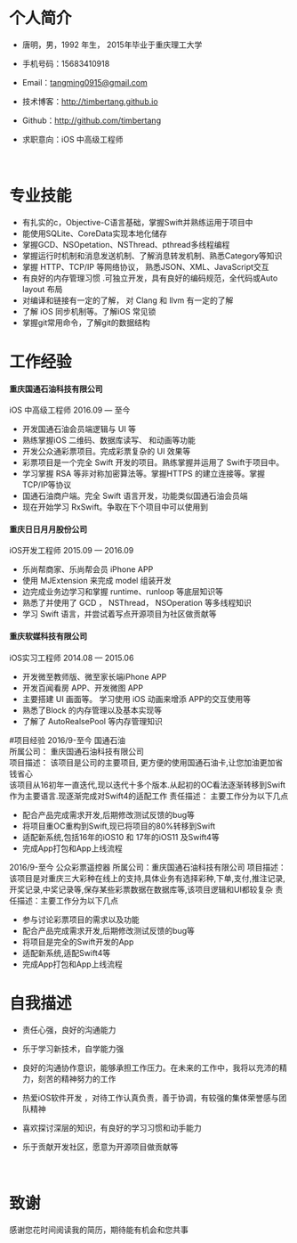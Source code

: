# 个人简介

- 唐明，男，1992 年生， 2015年毕业于重庆理工大学 

- 手机号码：15683410918

- Email：tangming0915@gmail.com  

- 技术博客：http://timbertang.github.io

- Github：http://github.com/timbertang

- 求职意向：iOS 中高级工程师

  ​

# 专业技能

- 有扎实的c，Objective-C语言基础，掌握Swift并熟练运用于项目中
- 能使用SQLite、CoreData实现本地化储存
- 掌握GCD、NSOpetation、NSThread、pthread多线程编程
- 掌握运行时机制和消息发送机制、了解消息转发机制、熟悉Category等知识  
- 掌握 HTTP、TCP/IP 等网络协议， 熟悉JSON、XML、JavaScript交互
- 有良好的内存管理习惯 .可独立开发，具有良好的编码规范，全代码或Auto layout 布局
- 对编译和链接有一定的了解， 对 Clang 和 llvm 有一定的了解
- 了解 iOS 同步机制等。了解iOS 常见锁
- 掌握git常用命令，了解git的数据结构



# 工作经验

#### 重庆国通石油科技有限公司
iOS 中高级工程师
2016.09 — 至今  

- 开发国通石油会员端逻辑与 UI 等
- 熟练掌握iOS 二维码、数据库读写、 和动画等功能  
- 开发公众通彩票项目。完成彩票复杂的 UI 效果等
- 彩票项目是一个完全 Swift 开发的项目。熟练掌握并运用了 Swift于项目中。  
- 学习掌握 RSA 等非对称加密算法等。掌握HTTPS 的建立连接等。掌握TCP/IP等协议
- 国通石油商户端。完全 Swift 语言开发，功能类似国通石油会员端  
- 现在开始学习 RxSwift。争取在下个项目中可以使用到

#### 重庆日日月月股份公司
iOS开发工程师
2015.09 — 2016.09 

- 乐尚帮商家、乐尚帮会员 iPhone APP
- 使用 MJExtension 来完成 model 组装开发
- 边完成业务边学习和掌握 runtime、runloop 等底层知识等   
- 熟悉了并使用了 GCD ， NSThread， NSOperation 等多线程知识  
- 学习 Swift 语言，并尝试着写点开源项目为社区做贡献等


#### 重庆软媒科技有限公司
iOS实习工程师
2014.08 — 2015.06  

- 开发微至教师版、微至家长端iPhone APP  
- 开发百闻看房 APP、开发微图 APP  
- 主要搭建 UI 画面等。 学习使用 iOS 动画来增添 APP的交互使用等 
- 熟悉了Block 的内存管理以及基本实现等
- 了解了 AutoRealsePool 等内存管理知识   



#项目经验
2016/9-至今	国通石油  
所属公司：	重庆国通石油科技有限公司  
项目描述：	该项目是公司的主要项目, 更方便的使用国通石油卡,让您加油更加省钱省心  
该项目从16初年一直迭代,现以迭代十多个版本.从起初的OC看法逐渐转移到Swift作为主要语言.现逐渐完成对Swift4的适配工作
责任描述：	主要工作分为以下几点  
- 配合产品完成需求开发,后期修改测试反馈的bug等
- 将项目重OC重构到Swift,现已将项目的80%转移到Swift
- 适配新系统,包括16年的iOS10 和 17年的iOS11 及Swift4等
- 完成App打包和App上线流程    

2016/9-至今  公众彩票遥控器
所属公司：重庆国通石油科技有限公司
项目描述：该项目是对重庆三大彩种在线上的支持,具体业务有选择彩种,下单,支付,推注记录,开奖记录,中奖记录等,保存某些彩票数据在数据库等,该项目逻辑和UI都较复杂
责任描述：主要工作分为以下几点

- 参与讨论彩票项目的需求以及功能
- 配合产品完成需求开发,后期修改测试反馈的bug等 
- 将项目是完全的Swift开发的App
- 适配新系统,适配Swift4等
- 完成App打包和App上线流程

# 自我描述

- 责任心强，良好的沟通能力

- 乐于学习新技术，自学能力强 

- 良好的沟通协作意识，能够承担工作压力。在未来的工作中，我将以充沛的精力，刻苦的精神努力的工作

- 热爱iOS软件开发 ，对待工作认真负责，善于协调，有较强的集体荣誉感与团队精神

- 喜欢探讨深层的知识，有良好的学习习惯和动手能力

- 乐于贡献开发社区，愿意为开源项目做贡献等

  ​

# 致谢
感谢您花时间阅读我的简历，期待能有机会和您共事
